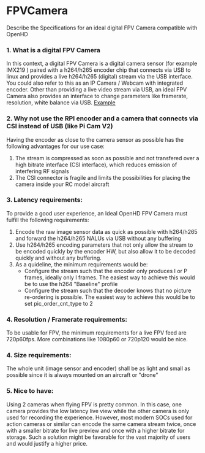 # FPVCamera
Describe the Specifications for an ideal digital FPV Camera compatible with OpenHD

### 1. What is a digital FPV Camera
In this context, a digital FPV Camera is a digital camera sensor (for example IMX219 ) paired with a h264/h265 encoder chip that connects via USB to linux and provides a live h264/h265 (digital) stream via the USB interface.
You could also refer to this as an IP Camera / Webcam with integrated encoder.
Other than providing a live video stream via USB, an ideal FPV Camera also provides an interface to change parameters like framerate, resolution, white balance via USB.
[Example](https://shop.runcam.com/runcam-webcam/)

### 2. Why not use the RPI encoder and a camera that connects via CSI instead of USB (like Pi Cam V2)
Having the encoder as close to the camera sensor as possible has the following advantages for our use case:
1. The stream is compressed as soon as possible and not transfered over a high bitrate interface (CSI interface), which reduces emission of interfering RF signals 
1. The CSI connector is fragile and limits the possibilities for placing the camera inside your RC model aircraft

### 3. Latency requirements:
To provide a good user experience, an Ideal OpenHD FPV Camera must fulfill the following requirements:
1. Encode the raw image sensor data as quick as possible with h264/h265 and forward the h264/h265 NALUs via USB without any buffering
2. Use h264/h265 encoding parameters that not only allow the stream to be encoded quickly by the encoder HW, but also allow it to be decoded quickly and without any buffering.
3. As a quideline, the minimum requirements would be:
   - Configure the stream such that the encoder only produces I or P frames, ideally only I frames. The easiest way to achieve this would be to use the h264 "Baseline" profile
   - Configure the stream such that the decoder knows that no picture re-ordering is possible. The easiest way to achieve this would be to set pic_order_cnt_type to 2
   
### 4. Resolution / Framerate requirements:
To be usable for FPV, the minimum requirements for a live FPV feed are 720p60fps. More combinations like 1080p60 or 720p120 would be nice.

### 4. Size requirements:
The whole unit (image sensor and encoder) shall be as light and small as possible since it is always mounted on an aircraft or "drone"

### 5. Nice to have:
Using 2 cameras when flying FPV is pretty common. In this case, one camera provides the low latency live view while the other camera is only used for recording the experience.
However, most modern SOCs used for action cameras or similar can encode the same camera stream twice, once with a smaller bitrate for live preview and once with a higher bitrate for storage. Such a solution might be favorable for the vast majority of users and would justify a higher price.



